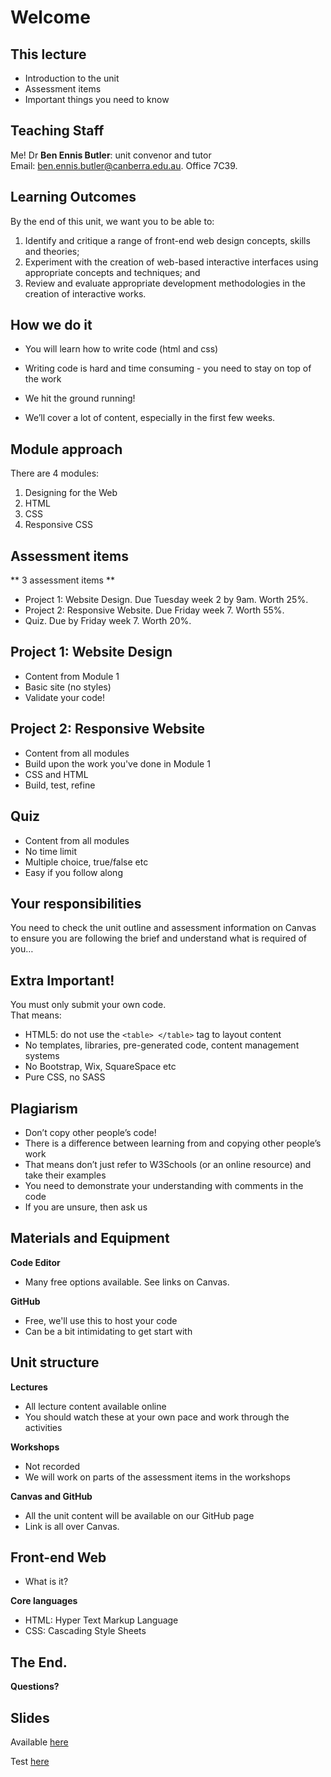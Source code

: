 
# Welcome

## This lecture

- Introduction to the unit
- Assessment items
- Important things you need to know


## Teaching Staff

Me! Dr **Ben Ennis Butler**: unit convenor and tutor  
Email: [ben.ennis.butler@canberra.edu.au](mailto:ben.ennis.butler@canberra.edu.au). Office 7C39.

## Learning Outcomes

By the end of this unit, we want you to be able to: 

1. Identify and critique a range of front-end web design concepts, skills and theories;
2. Experiment with the creation of web-based interactive interfaces using appropriate concepts and techniques; and
3. Review and evaluate appropriate development methodologies in the creation of interactive works.


## How we do it

- You will learn how to write code (html and css)  
- Writing code is hard and time consuming - you need to stay on top of the work

- We hit the ground running!   
- We’ll cover a lot of content, especially in the first few weeks.


## Module approach

There are 4 modules:

1. Designing for the Web 
2. HTML 
3. CSS
4. Responsive CSS



## Assessment items

** 3 assessment items ** 

-   Project 1: Website Design. Due Tuesday week 2 by 9am. Worth 25%.
-   Project 2: Responsive Website. Due Friday week 7. Worth 55%.
-   Quiz. Due by Friday week 7. Worth 20%.


## Project 1: Website Design

- Content from Module 1 
- Basic site (no styles) 
- Validate your code!



## Project 2: Responsive Website

- Content from all modules
- Build upon the work you've done in Module 1
- CSS and HTML
- Build, test, refine


## Quiz

- Content from all modules
- No time limit
- Multiple choice, true/false etc
- Easy if you follow along





## Your responsibilities

You need to check the unit outline and assessment information on Canvas to ensure you are following the brief and understand what is required of you…  





## Extra Important!

You must only submit your own code.  
That means:
- HTML5: do not use the `<table> </table>` tag to layout content
- No templates, libraries, pre-generated code, content management systems
- No Bootstrap, Wix, SquareSpace etc
- Pure CSS, no SASS





## Plagiarism

- Don’t copy other people’s code! 
- There is a difference between learning from and copying other people’s work
- That means don’t just refer to W3Schools (or an online resource) and take their examples
- You need to demonstrate your understanding with comments in the code
- If you are unsure, then ask us







## Materials and Equipment

**Code Editor**

- Many free options available. See links on Canvas.

**GitHub**  

- Free, we'll use this to host your code 
- Can be a bit intimidating to get start with



## Unit structure

**Lectures**  

- All lecture content available online
- You should watch these at your own pace and work through the activities

**Workshops**  

- Not recorded
- We will work on parts of the assessment items in the workshops

**Canvas and GitHub**

-   All the unit content will be available on our GitHub page 
-   Link is all over Canvas. 


## Front-end Web 

- What is it?

**Core languages**  

- HTML: Hyper Text Markup Language
- CSS: Cascading Style Sheets


## The End.

**Questions?**

## Slides

Available [here](1.slides.html)

Test [here](test.html)





